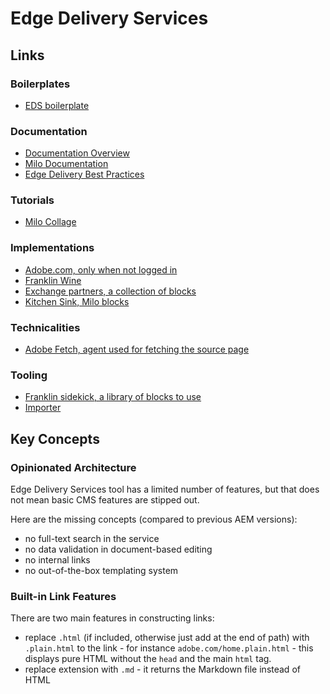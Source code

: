 # Edge Delivery Services

## Links

### Boilerplates
* [EDS boilerplate](https://github.com/adobe/aem-boilerplate/tree/main/blocks/columns)

### Documentation
* [Documentation Overview](https://experienceleague.adobe.com/en/docs/experience-manager-cloud-service/content/edge-delivery/overview)
* [Milo Documentation](https://milo.adobe.com/developer/academy/tour)
* [Edge Delivery Best Practices](https://experienceleague.adobe.com/en/docs/experience-manager-cloud-service/content/edge-delivery/build/dev-collab-and-good-practices)

### Tutorials
* [Milo Collage](https://github.com/adobecom/milo-college/tree/main)

### Implementations
* [Adobe.com, only when not logged in](https://www.adobe.com)
* [Franklin Wine](https://franklin.wine/)
* [Exchange partners, a collection of blocks](https://github.com/adobecom/exchange-partners/blob/main/tools/sidekick/config.json)
* [Kitchen Sink, Milo blocks](https://milo.adobe.com/docs/library/kitchen-sink/)

### Technicalities
* [Adobe Fetch, agent used for fetching the source page](https://github.com/adobe/adobe-fetch)

### Tooling
* [Franklin sidekick, a library of blocks to use](https://github.com/adobe/franklin-sidekick-library)
* [Importer](https://github.com/adobe/helix-importer-ui/tree/main)

## Key Concepts

### Opinionated Architecture

Edge Delivery Services tool has a limited number of features, but that does not mean basic CMS features are stipped out.

Here are the missing concepts (compared to previous AEM versions):
* no full-text search in the service
* no data validation in document-based editing
* no internal links
* no out-of-the-box templating system

### Built-in Link Features

There are two main features in constructing links:
* replace `.html` (if included, otherwise just add at the end of path) with `.plain.html` to the link - for instance `adobe.com/home.plain.html` - this displays pure HTML without the `head` and the main `html` tag.
* replace extension with `.md` - it returns the Markdown file instead of HTML

